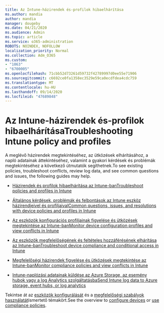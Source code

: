 ```yaml
---
title: Az Intune-házirendek és-profilok hibaelhárítása
ms.author: mandia
author: mandia
manager: dougeby
ms.date: 04/21/2020
ms.audience: Admin
ms.topic: article
ms.service: o365-administration
ROBOTS: NOINDEX, NOFOLLOW
localization_priority: Normal
ms.collection: Adm_O365
ms.custom:
- "1063"
- "6700005"
ms.openlocfilehash: 71cbb52d73261d59732f42789997d0ee55e71906
ms.sourcegitcommit: c6692ce0fa1358ec3529e59ca0ecdfdea4cdc759
ms.translationtype: MT
ms.contentlocale: hu-HU
ms.lasthandoff: 09/14/2020
ms.locfileid: "47689848"
---
```

# <a name="troubleshooting-intune-policy-and-profiles"></a><span data-ttu-id="cdc52-102">Az Intune-házirendek és-profilok hibaelhárítása</span><span class="sxs-lookup"><span data-stu-id="cdc52-102">Troubleshooting Intune policy and profiles</span></span>

<span data-ttu-id="cdc52-103">A meglévő házirendek megtekintéséhez, az ütközések elhárításához, a napló adatainak áttekintéséhez, valamint a gyakori kérdések és problémák megtekintéséhez a következő útmutatók segíthetnek.</span><span class="sxs-lookup"><span data-stu-id="cdc52-103">To see existing policies, troubleshoot conflicts, review log data, and see common questions and issues, the following guides may help.</span></span>

- [<span data-ttu-id="cdc52-104">Házirendek és profilok hibaelhárítása az Intune-ban</span><span class="sxs-lookup"><span data-stu-id="cdc52-104">Troubleshoot policies and profiles in Intune</span></span>](https://docs.microsoft.com/mem/intune/configuration/troubleshoot-policies-in-microsoft-intune)

- [<span data-ttu-id="cdc52-105">Általános kérdések, problémák és felbontások az Intune eszköz házirendjeivel és profiljaival</span><span class="sxs-lookup"><span data-stu-id="cdc52-105">Common questions, issues, and resolutions with device policies and profiles in Intune</span></span>](https://docs.microsoft.com/intune/device-profile-troubleshoot)

- [<span data-ttu-id="cdc52-106">Az eszközök konfigurációs profiljainak figyelése és ütközések megtekintése az Intune-ban</span><span class="sxs-lookup"><span data-stu-id="cdc52-106">Monitor device configuration profiles and view conflicts in Intune</span></span>](https://docs.microsoft.com/intune/device-profile-monitor)

- [<span data-ttu-id="cdc52-107">Az eszközök megfelelőségének és feltételes hozzáférésének elhárítása az Intune-ban</span><span class="sxs-lookup"><span data-stu-id="cdc52-107">Troubleshoot device compliance and conditional access in Intune</span></span>](https://docs.microsoft.com/intune/troubleshoot-conditional-access)

- [<span data-ttu-id="cdc52-108">Megfelelőségi házirendek figyelése és ütközések megtekintése az Intune-ban</span><span class="sxs-lookup"><span data-stu-id="cdc52-108">Monitor compliance policies and view conflicts in Intune</span></span>](https://docs.microsoft.com/intune/compliance-policy-monitor)

- [<span data-ttu-id="cdc52-109">Intune-naplózási adatainak küldése az Azure Storage, az esemény hubok vagy a log Analytics szolgáltatásba</span><span class="sxs-lookup"><span data-stu-id="cdc52-109">Send Intune log data to Azure storage, event hubs, or log analytics</span></span>](https://docs.microsoft.com/intune/review-logs-using-azure-monitor)

<span data-ttu-id="cdc52-110">Tekintse át az [eszközök konfigurálását](https://docs.microsoft.com/intune/device-profiles) és a [megfelelőségi szabályok használatát](https://docs.microsoft.com/intune/device-compliance-get-started)ismertető témakört.</span><span class="sxs-lookup"><span data-stu-id="cdc52-110">See the overview to [configure devices](https://docs.microsoft.com/intune/device-profiles) or [use compliance policies](https://docs.microsoft.com/intune/device-compliance-get-started).</span></span>